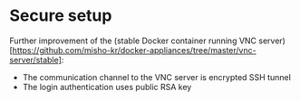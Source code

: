 Secure setup
============

Further improvement of the
(stable Docker container running VNC server)[https://github.com/misho-kr/docker-appliances/tree/master/vnc-server/stable]:

* The communication channel to the VNC server is encrypted SSH tunnel
* The login authentication uses public RSA key
